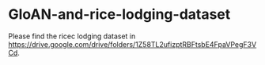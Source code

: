 # GloAN-and-rice-lodging-dataset
Please find the ricec lodging dataset in https://drive.google.com/drive/folders/1Z58TL2ufizptRBFtsbE4FpaVPegF3VCd.
